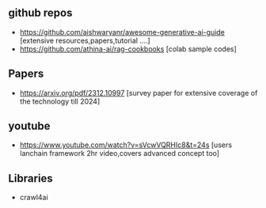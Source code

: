 ## github repos 
 - https://github.com/aishwaryanr/awesome-generative-ai-guide  [extensive resources,papers,tutorial ....]
 - https://github.com/athina-ai/rag-cookbooks [colab sample codes]


## Papers 
  - https://arxiv.org/pdf/2312.10997 [survey paper for extensive coverage of the technology till 2024]

## youtube 
  - https://www.youtube.com/watch?v=sVcwVQRHIc8&t=24s [users lanchain framework 2hr video,covers advanced concept too]

## Libraries 
   - crawl4ai